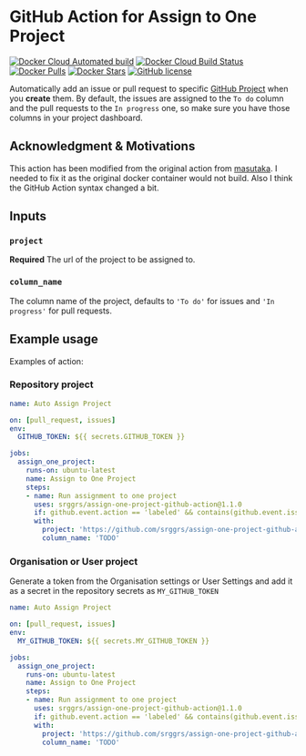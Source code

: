 # GitHub Action for Assign to One Project

[![Docker Cloud Automated build](https://img.shields.io/docker/cloud/automated/srggrs/assign-one-project-github-action)][docker]
[![Docker Cloud Build Status](https://img.shields.io/docker/cloud/build/srggrs/assign-one-project-github-action)][docker]
[![Docker Pulls](https://img.shields.io/docker/pulls/srggrs/assign-one-project-github-action)][docker]
[![Docker Stars](https://img.shields.io/docker/stars/srggrs/assign-one-project-github-action)][docker]
[![GitHub license](https://img.shields.io/github/license/srggrs/assign-one-project-github-action.svg)][license]

[docker]: https://hub.docker.com/r/srggrs/assign-one-project-github-action
[license]: https://github.com/srggrs/assign-one-project-github-action/blob/master/LICENSE

Automatically add an issue or pull request to specific [GitHub Project](https://help.github.com/articles/about-project-boards/) when you __create__ them. By default, the issues are assigned to the `To do` column and the pull requests to the `In progress` one, so make sure you have those columns in your project dashboard.

## Acknowledgment & Motivations

This action has been modified from the original action from [masutaka](https://github.com/masutaka/github-actions-all-in-one-project). I needed to fix it as the original docker container would not build. Also I think the GitHub Action syntax changed a bit.

## Inputs

### `project`

**Required** The url of the project to be assigned to.

### `column_name`

The column name of the project, defaults to `'To do'` for issues and `'In progress'` for pull requests.

## Example usage

Examples of action:

### Repository project

```yaml
name: Auto Assign Project

on: [pull_request, issues]
env:
  GITHUB_TOKEN: ${{ secrets.GITHUB_TOKEN }}

jobs:
  assign_one_project:
    runs-on: ubuntu-latest
    name: Assign to One Project
    steps:
    - name: Run assignment to one project
      uses: srggrs/assign-one-project-github-action@1.1.0
      if: github.event.action == 'labeled' && contains(github.event.issue.labels.*.name, 'test')
      with:
        project: 'https://github.com/srggrs/assign-one-project-github-action/projects/1'
        column_name: 'TODO'
```

### Organisation or User project

Generate a token from the Organisation settings or User Settings and add it as a secret in the repository secrets as `MY_GITHUB_TOKEN`

```yaml
name: Auto Assign Project

on: [pull_request, issues]
env:
  MY_GITHUB_TOKEN: ${{ secrets.MY_GITHUB_TOKEN }}

jobs:
  assign_one_project:
    runs-on: ubuntu-latest
    name: Assign to One Project
    steps:
    - name: Run assignment to one project
      uses: srggrs/assign-one-project-github-action@1.1.0
      if: github.event.action == 'labeled' && contains(github.event.issue.labels.*.name, 'test')
      with:
        project: 'https://github.com/srggrs/assign-one-project-github-action/projects/1'
        column_name: 'TODO'
```
